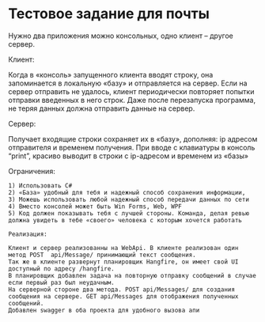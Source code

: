 # Тестовое задание для почты

Нужно два приложения можно консольных, одно клиент – другое сервер.

Клиент:

Когда в «консоль» запущенного клиента вводят строку, она запоминается в локальную «базу» и отправляется на сервер. Если на сервер отправить не удалось, клиент периодически повторяет попытки отправки введенных в него строк. Даже после перезапуска программа, не теряя данных должна отправить данные на сервер.

Сервер:

Получает входящие строки сохраняет их в «базу», дополняя: ip адресом отправителя и временем получения. При вводе с клавиатуры в консоль “print”, красиво выводит в строки с ip-адресом и временем из «базы»


Ограничения:
```
1) Использовать C#
2) «База» удобный для тебя и надежный способ сохранения информации,
3) Можешь использовать любой надежный способ передачи данных по сети
4) Вместо консолей может быть Win Forms, Web, WPF
5) Код должен показывать тебя с лучшей стороны. Команда, делая ревью должна увидеть в тебе «своего» человека с которым хочется работать

Реализация:

Клиент и сервер реализованны на WebApi. В клиенте реализован один метод POST  api/Message/ принимающий текст сообщения. 
Так же в клиенте развернут планировщик Hangfire, он имеет свой UI доступный по адресу /hangfire.
В планировщик добавлен задача на повторную отправку сообщений в случае если первый раз был неудачным.
На серверной стороне два метода. POST api/Messages/ для создания сообщения на сервере. GET api/Messages для отображения полученных сообщений. 
Добавлен swagger в оба проекта для удобного вызова апи
